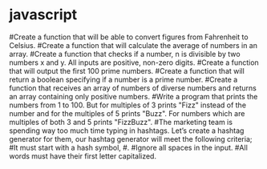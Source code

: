 # javascript
#Create a function that will be able to convert figures from Fahrenheit to Celsius.
#Create a function that will calculate the average of numbers in an array.
#Create a function that checks if a number, n is divisible by two numbers x and y. All inputs are positive, non-zero digits.
#Create a function that will output the first 100 prime numbers.
#Create a function that will return a boolean specifying if a number is a prime number.
#Create a function that receives an array of numbers of diverse numbers and returns an array containing only positive numbers.
#Write a program that prints the numbers from 1 to 100. But for multiples of 3 prints "Fizz" instead of the number and for the multiples of 5 prints "Buzz". For numbers which are multiples of both 3 and 5 prints "FizzBuzz".
#The marketing team is spending way too much time typing in hashtags. Let’s create a hashtag generator for them, our hashtag generator will meet the following criteria; 
#It must start with a hash symbol, #.
#Ignore all spaces in the input.
#All words must have their first letter capitalized.
